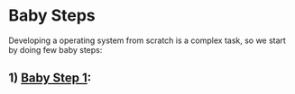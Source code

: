 # Baby Steps

Developing a operating system from scratch is a complex task, so we start by doing few baby steps:

## 1) [Baby Step 1](Baby_Step_1.md):
